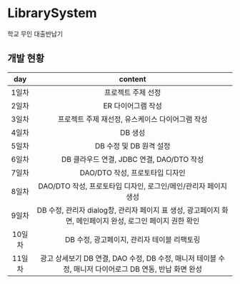 # LibrarySystem
학교 무인 대출반납기
## 개발 현황
|day|content|
|:--:|:--:|
|1일차|프로젝트 주제 선정|
|2일차|ER 다이어그램 작성|
|3일차|프로젝트 주제 재선정, 유스케이스 다이어그램 작성|
|4일차|DB 생성|
|5일차|DB 수정 및 DB 원격 설정|
|6일차|DB 클라우드 연결, JDBC 연결, DAO/DTO 작성|
|7일차|DAO/DTO 작성, 프로토타입 디자인|
|8일차|DAO/DTO 작성, 프로토타입 디자인, 로그인/메인/관리자 페이지 생성|
|9일차|DB 수정, 관리자 dialog창, 관리자 페이지 표 생성, 광고페이지 화면, 메인페이지 완성, 로그인 페이지 권한 확인|
|10일차|DB 수정, 광고페이지, 관리자 테이블 리팩토링|
|11일차|광고 상세보기 DB 연결, DAO 수정, DB 수정, 매니저 테이블 수정, 매니저 다이어로그 DB 연동, 반납 화면 완성|
